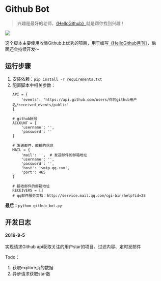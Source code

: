 # Github Bot
>兴趣是最好的老师，[《HelloGithub》](https://github.com/521xueweihan/HelloGithub)就是帮你找到兴趣！

![](https://github.com/521xueweihan/HelloGithub/blob/master/01/img/hello-github.jpg)

这个脚本主要使用收集Github上优秀的项目，用于编写[《HelloGithub月刊》](https://github.com/521xueweihan/HelloGithub)，后面还会持续开发～

## 运行步骤
1. 安装依赖：`pip install -r requirements.txt`
2. 配置脚本中相关参数：
	```
	API = {
	    'events': 'https://api.github.com/users/你的github用户名/received_events/public'
	}

	# github帐号
	ACCOUNT = {
	    'username': '',
	    'password': ''
	}

	# 发送邮件，邮箱的信息
	MAIL = {
	    'mail': '',  # 发送邮件的邮箱地址
	    'username': '',
	    'password': '',
	    'host': 'smtp.qq.com',
	    'port': 465
	}

	# 接收邮件的邮箱地址
	RECEIVERS = []
	# qq邮件服务文档：http://service.mail.qq.com/cgi-bin/help?id=28
	```

**最后：**`python github_bot.py`

## 开发日志

#### 2016-9-5
实现请求Github api获取关注的用户star的项目、过滤内容、定时发邮件

Todo：

1. 获取explore页的数据
2. 异步请求获取star数
